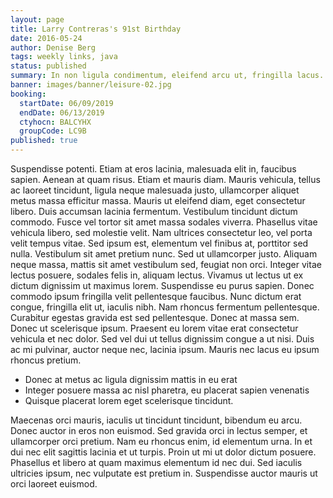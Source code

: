 ```yaml
---
layout: page
title: Larry Contreras's 91st Birthday
date: 2016-05-24
author: Denise Berg
tags: weekly links, java
status: published
summary: In non ligula condimentum, eleifend arcu ut, fringilla lacus.
banner: images/banner/leisure-02.jpg
booking:
  startDate: 06/09/2019
  endDate: 06/13/2019
  ctyhocn: BALCYHX
  groupCode: LC9B
published: true
---
```

Suspendisse potenti. Etiam at eros lacinia, malesuada elit in, faucibus sapien. Aenean at quam risus. Etiam et mauris diam. Mauris vehicula, tellus ac laoreet tincidunt, ligula neque malesuada justo, ullamcorper aliquet metus massa efficitur massa. Mauris ut eleifend diam, eget consectetur libero. Duis accumsan lacinia fermentum. Vestibulum tincidunt dictum commodo. Fusce vel tortor sit amet massa sodales viverra. Phasellus vitae vehicula libero, sed molestie velit. Nam ultrices consectetur leo, vel porta velit tempus vitae. Sed ipsum est, elementum vel finibus at, porttitor sed nulla. Vestibulum sit amet pretium nunc. Sed ut ullamcorper justo. Aliquam neque massa, mattis sit amet vestibulum sed, feugiat non orci.
Integer vitae lectus posuere, sodales felis in, aliquam lectus. Vivamus ut lectus ut ex dictum dignissim ut maximus lorem. Suspendisse eu purus sapien. Donec commodo ipsum fringilla velit pellentesque faucibus. Nunc dictum erat congue, fringilla elit ut, iaculis nibh. Nam rhoncus fermentum pellentesque. Curabitur egestas gravida est sed pellentesque. Donec at massa sem. Donec ut scelerisque ipsum. Praesent eu lorem vitae erat consectetur vehicula et nec dolor. Sed vel dui ut tellus dignissim congue a ut nisi. Duis ac mi pulvinar, auctor neque nec, lacinia ipsum. Mauris nec lacus eu ipsum rhoncus pretium.

* Donec at metus ac ligula dignissim mattis in eu erat
* Integer posuere massa ac nisl pharetra, eu placerat sapien venenatis
* Quisque placerat lorem eget scelerisque tincidunt.

Maecenas orci mauris, iaculis ut tincidunt tincidunt, bibendum eu arcu. Donec auctor in eros non euismod. Sed gravida orci in lectus semper, et ullamcorper orci pretium. Nam eu rhoncus enim, id elementum urna. In et dui nec elit sagittis lacinia et ut turpis. Proin ut mi ut dolor dictum posuere. Phasellus et libero at quam maximus elementum id nec dui. Sed iaculis ultricies ipsum, nec vulputate est pretium in. Suspendisse auctor mauris ut orci laoreet euismod.
